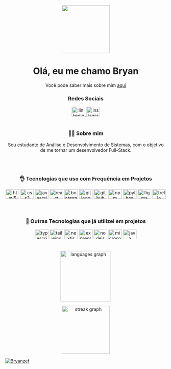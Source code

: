 <div align="center">
  <img height="150" src="https://avatars.githubusercontent.com/u/98066200?v=4"  />
</div>

<h1 align="center">Olá, eu me chamo Bryan</h1>
<p align="center"> Você pode saber mais sobre mim <a href="https://bryandeveloper.netlify.app/"  target="_blank"> aqui <a/> <p/>

<h3 align="center">Redes Sociais</h3>

<div align="center">
  <a href="https://www.linkedin.com/in/bryanzefino/" target="_blank">
    <img src="https://raw.githubusercontent.com/maurodesouza/profile-readme-generator/master/src/assets/icons/social/linkedin/default.svg" width="42" height="30" alt="linkedin logo"  />
  </a>
  <a href="https://www.instagram.com/bryan_developer/" target="_blank">
    <img src="https://raw.githubusercontent.com/maurodesouza/profile-readme-generator/master/src/assets/icons/social/instagram/default.svg" width="42" height="30" alt="instagram logo"  />
  </a>
</div>

<br/>

<h3 align="center">👩‍💻  Sobre mim</h3>

<p align="center">Sou estudante de Análise e Desenvolvimento de Sistemas, com o objetivo de me tornar um desenvolvedor Full-Stack.</p>

<br/>
<br/>
  

<h3 align="center">👌 Tecnologias que uso com Frequência em Projetos</h3>

<div align="center">
  <img src="https://cdn.jsdelivr.net/gh/devicons/devicon/icons/html5/html5-original.svg" height="30" width="42" alt="html5 logo"  />
  <img src="https://cdn.jsdelivr.net/gh/devicons/devicon/icons/css3/css3-original.svg" height="30" width="42" alt="css3 logo"  />
  <img src="https://cdn.jsdelivr.net/gh/devicons/devicon/icons/javascript/javascript-original.svg" height="30" width="42" alt="javascript logo"  />
  <img src="https://cdn.jsdelivr.net/gh/devicons/devicon/icons/react/react-original.svg" height="30" width="42" alt="react logo"  />
  <img src="https://cdn.jsdelivr.net/gh/devicons/devicon/icons/bootstrap/bootstrap-original.svg" height="30" width="42" alt="bootstrap logo"  />
  <img src="https://cdn.jsdelivr.net/gh/devicons/devicon/icons/git/git-original.svg" height="30" width="42" alt="git logo"  />
  <img src="https://cdn.jsdelivr.net/gh/devicons/devicon/icons/github/github-original.svg" height="30" width="42" alt="github logo"  />
  <img src="https://cdn.jsdelivr.net/gh/devicons/devicon/icons/npm/npm-original-wordmark.svg" height="30" width="42" alt="npm logo"  />
  <img src="https://cdn.jsdelivr.net/gh/devicons/devicon/icons/python/python-original.svg" height="30" width="42" alt="python logo"  />
  <img src="https://cdn.jsdelivr.net/gh/devicons/devicon/icons/figma/figma-original.svg" height="30" width="42" alt="figma logo"  />
  <img src="https://cdn.jsdelivr.net/gh/devicons/devicon/icons/trello/trello-plain.svg" height="30" width="42" alt="trello logo"  />
</div>

<br/>
<br/>

<h3 align="center">🤖 Outras Tecnologias que já utilizei em projetos</h3>

<div align="center">
  <img src="https://cdn.jsdelivr.net/gh/devicons/devicon/icons/typescript/typescript-original.svg" height="30" width="42" alt="typescript logo"  />
  <img src="https://cdn.jsdelivr.net/gh/devicons/devicon/icons/tailwindcss/tailwindcss-original-wordmark.svg" height="30" width="42" alt="tailwindcss logo"  />
  <img src="https://cdn.jsdelivr.net/gh/devicons/devicon/icons/nextjs/nextjs-original.svg" height="30" width="42" alt="nextjs logo"  />
  <img src="https://cdn.jsdelivr.net/gh/devicons/devicon/icons/express/express-original.svg" height="30" width="42" alt="express logo"  />
  <img src="https://cdn.jsdelivr.net/gh/devicons/devicon/icons/nodejs/nodejs-original.svg" height="30" width="42" alt="nodejs logo"  />
  <img src="https://cdn.jsdelivr.net/gh/devicons/devicon/icons/microsoftsqlserver/microsoftsqlserver-plain.svg" height="30" width="42" alt="microsoftsqlserver logo"  />
  <img src="https://cdn.jsdelivr.net/gh/devicons/devicon/icons/java/java-original.svg" height="30" width="42" alt="java logo"  />
</div>

<br/>
<br/>

<div align="center">
  <img src="https://github-readme-stats.vercel.app/api/top-langs?username=Bryanzef&locale=en&hide_title=true&layout=compact&card_width=320&langs_count=10&theme=dracula&hide_border=true&order=2" height="158" alt="languages graph"  />
  <br/>
  <p>
    <img src="https://streak-stats.demolab.com?user=Bryanzef&locale=en&mode=daily&theme=dracula&hide_border=false&border_radius=5&order=3" height="150" alt="streak graph"  />
  </p>
</div>

  [![Bryanzef](https://github-readme-streak-stats.herokuapp.com/?user=Bryanzef)](https://github.com/Bryanzef)

